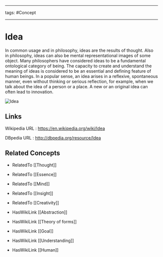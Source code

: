 




---

tags: #Concept

---
# Idea


In common usage and in philosophy, ideas are the results of thought. Also in philosophy, ideas can also be mental representational images of some object. Many philosophers have considered ideas to be a fundamental ontological category of being. The capacity to create and understand the meaning of ideas is considered to be an essential and defining feature of human beings. In a popular sense, an idea arises in a reflexive, spontaneous manner, even without thinking or serious reflection, for example, when we talk about the idea of a person or a place. A new or an original idea can often lead to innovation.

![Idea](http://commons.wikimedia.org/wiki/Special:FilePath/Plato-raphael.jpg?width=300)


## Links


Wikipedia URL : https://en.wikipedia.org/wiki/Idea

DBpedia URL : http://dbpedia.org/resource/Idea


## Related Concepts


- RelatedTo [[Thought]]

- RelatedTo [[Essence]]

- RelatedTo [[Mind]]

- RelatedTo [[Insight]]

- RelatedTo [[Creativity]]

- HasWikiLink [[Abstraction]]

- HasWikiLink [[Theory of forms]]

- HasWikiLink [[Goal]]

- HasWikiLink [[Understanding]]

- HasWikiLink [[Human]]